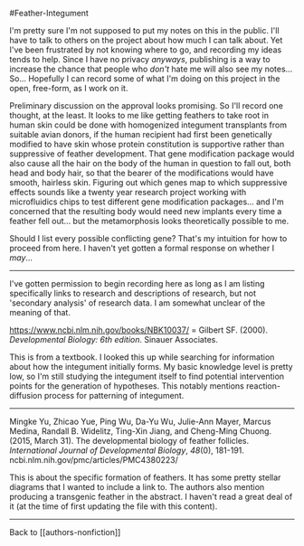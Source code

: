 #Feather-Integument

I'm pretty sure I'm not supposed to put my notes on this in the public.  I'll have to talk to others on the project about how much I can talk about.  Yet I've been frustrated by not knowing where to go, and recording my ideas tends to help.  Since I have no privacy *anyways*, publishing is a way to increase the chance that people who *don't* hate me will also see my notes...  So...  Hopefully I can record some of what I'm doing on this project in the open, free-form, as I work on it.

Preliminary discussion on the approval looks promising.  So I'll record one thought, at the least.  It looks to me like getting feathers to take root in human skin could be done with homogenized integument transplants from suitable avian donors, if the human recipient had first been genetically modified to have skin whose protein constitution is supportive rather than suppressive of feather development.  That gene modification package would also cause all the hair on the body of the human in question to fall out, both head and body hair, so that the bearer of the modifications would have smooth, hairless skin.  Figuring out which genes map to which suppressive effects sounds like a twenty year research project working with microfluidics chips to test different gene modification packages... and I'm concerned that the resulting body would need new implants every time a feather fell out... but the metamorphosis looks theoretically possible to me.

Should I list every possible conflicting gene?  That's my intuition for how to proceed from here.  I haven't yet gotten a formal response on whether I *may*...

---
I've gotten permission to begin recording here as long as I am listing specifically links to research and descriptions of research, but not 'secondary analysis' of research data.  I am somewhat unclear of the meaning of that.

https://www.ncbi.nlm.nih.gov/books/NBK10037/ =
Gilbert SF. (2000). *Developmental Biology: 6th edition*. Sinauer Associates.

This is from a textbook.  I looked this up while searching for information about how the integument initially forms.  My basic knowledge level is pretty low, so I'm still studying the integument itself to find potential intervention points for the generation of hypotheses.  This notably mentions reaction-diffusion process for patterning of integument.

---
Mingke Yu, Zhicao Yue, Ping Wu, Da-Yu Wu, Julie-Ann Mayer, Marcus Medina, Randall B. Widelitz, Ting-Xin Jiang, and Cheng-Ming Chuong. (2015, March 31). The developmental biology of feather follicles. *International Journal of Developmental Biology*, *48*(0), 181-191. ncbi.nlm.nih.gov/pmc/articles/PMC4380223/

This is about the specific formation of feathers.  It has some pretty stellar diagrams that I wanted to include a link to.  The authors also mention producing a transgenic feather in the abstract.  I haven't read a great deal of it (at the time of first updating the file with this content).

---
Back to [[authors-nonfiction]]